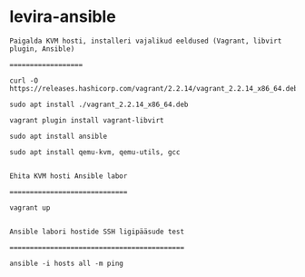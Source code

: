# levira-ansible

    Paigalda KVM hosti, installeri vajalikud eeldused (Vagrant, libvirt plugin, Ansible)

    ==================

    curl -O https://releases.hashicorp.com/vagrant/2.2.14/vagrant_2.2.14_x86_64.deb

    sudo apt install ./vagrant_2.2.14_x86_64.deb

    vagrant plugin install vagrant-libvirt

    sudo apt install ansible

    sudo apt install qemu-kvm, qemu-utils, gcc


    Ehita KVM hosti Ansible labor

    =============================   

    vagrant up


    Ansible labori hostide SSH ligipääsude test

    =========================================== 

    ansible -i hosts all -m ping
